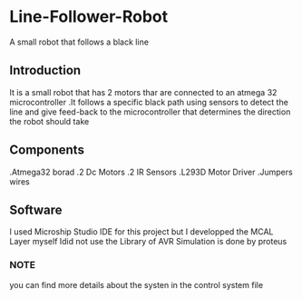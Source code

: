 # Line-Follower-Robot
A small robot that follows a black line
## Introduction
It is a small robot that has 2 motors thar are connected to an atmega 32 microcontroller .It follows a specific black path using sensors to detect the line and give feed-back 
 to the microcontroller that determines the direction the robot should take
 ## Components
 .Atmega32 borad
 .2 Dc Motors
 .2 IR Sensors
 .L293D Motor Driver
 .Jumpers wires
 ## Software
 I used Microship Studio IDE for this project but I developped the MCAL Layer myself
 Idid not use the Library of AVR
 Simulation is done by proteus 
 ### NOTE
 you can find more details about the systen in the control system file
